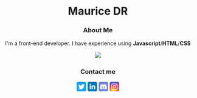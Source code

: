 <div id="header" align="center">
<h1>Maurice DR</h1>
<p></p>
<h3>About Me</h3>
<p>I'm a front-end developer. I have experience using <b>Javascript</b>/<b>HTML</b>/<b>CSS</b></p>
  <img src="https://media.giphy.com/media/xT9IgzoKnwFNmISR8I/giphy.gif"</img>
</div>

<div id="footer" align="center">
  <h3>Contact me</h3>
  <a href="https://twitter.com"><img src="https://github.com/edent/SuperTinyIcons/blob/master/images/png/twitter.png?raw=true" width="25"</img></a>
  <a href="https://linkedin.com"><img     src="https://raw.githubusercontent.com/edent/SuperTinyIcons/963f7c6a90a52e8d08fc90fdbcf97fa5a0f00938/images/svg/linkedin.svg" width="25"</img></a>
  <a href="https://discord.com"><img src="https://raw.githubusercontent.com/edent/SuperTinyIcons/963f7c6a90a52e8d08fc90fdbcf97fa5a0f00938/images/svg/discord.svg" width="25"</img></a>
  <a href="https://instagram.com"><img src="https://raw.githubusercontent.com/edent/SuperTinyIcons/963f7c6a90a52e8d08fc90fdbcf97fa5a0f00938/images/svg/instagram.svg" width="25"</img></a>
</div>


